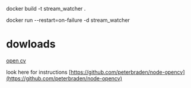 docker build -t stream_watcher .

docker run --restart=on-failure -d stream_watcher


# dowloads
[open cv](https://opencv.org/releases/)

look here for instructions [https://github.com/peterbraden/node-opencv](https://github.com/peterbraden/node-opencv)